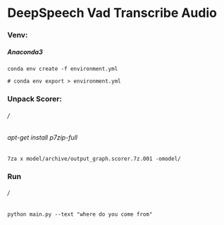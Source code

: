 DeepSpeech Vad Transcribe Audio
===============================

### Venv:
##### Anaconda3
```
conda env create -f environment.yml

# conda env export > environment.yml
```

### Unpack Scorer:
###### / 
###### apt-get install p7zip-full
```
7za x model/archive/output_graph.scorer.7z.001 -omodel/
```
### Run
###### /
```
python main.py --text "where do you come from"
```